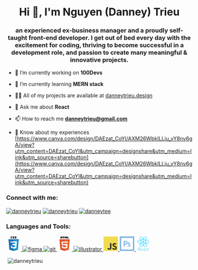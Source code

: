 <h1 align="center">Hi 👋, I'm Nguyen (Danney) Trieu</h1>
<h3 align="center">an experienced ex-business manager and a proudly self-taught front-end developer. I get out of bed every day with the excitement for coding, thriving to become successful in a development role, and passion to create many meaningful & innovative projects.</h3>

- 🔭 I’m currently working on **100Devs**

- 🌱 I’m currently learning **MERN stack**

- 👨‍💻 All of my projects are available at [danneytrieu.design](danneytrieu.design)

- 💬 Ask me about **React**

- 📫 How to reach me **danneytrieu@gmail.com**

- 📄 Know about my experiences [https://www.canva.com/design/DAEzat_CoYI/AXM26WbkILLju_vY8nv6gA/view?utm_content=DAEzat_CoYI&utm_campaign=designshare&utm_medium=link&utm_source=sharebutton](https://www.canva.com/design/DAEzat_CoYI/AXM26WbkILLju_vY8nv6gA/view?utm_content=DAEzat_CoYI&utm_campaign=designshare&utm_medium=link&utm_source=sharebutton)

<h3 align="left">Connect with me:</h3>
<p align="left">
<a href="https://linkedin.com/in/danneytrieu" target="blank"><img align="center" src="https://raw.githubusercontent.com/rahuldkjain/github-profile-readme-generator/master/src/images/icons/Social/linked-in-alt.svg" alt="danneytrieu" height="30" width="40" /></a>
<a href="https://fb.com/danneytrieu" target="blank"><img align="center" src="https://raw.githubusercontent.com/rahuldkjain/github-profile-readme-generator/master/src/images/icons/Social/facebook.svg" alt="danneytrieu" height="30" width="40" /></a>
<a href="https://www.youtube.com/c/danneytee" target="blank"><img align="center" src="https://raw.githubusercontent.com/rahuldkjain/github-profile-readme-generator/master/src/images/icons/Social/youtube.svg" alt="danneytee" height="30" width="40" /></a>
</p>

<h3 align="left">Languages and Tools:</h3>
<p align="left"> <a href="https://www.w3schools.com/css/" target="_blank" rel="noreferrer"> <img src="https://raw.githubusercontent.com/devicons/devicon/master/icons/css3/css3-original-wordmark.svg" alt="css3" width="40" height="40"/> </a> <a href="https://www.figma.com/" target="_blank" rel="noreferrer"> <img src="https://www.vectorlogo.zone/logos/figma/figma-icon.svg" alt="figma" width="40" height="40"/> </a> <a href="https://git-scm.com/" target="_blank" rel="noreferrer"> <img src="https://www.vectorlogo.zone/logos/git-scm/git-scm-icon.svg" alt="git" width="40" height="40"/> </a> <a href="https://www.w3.org/html/" target="_blank" rel="noreferrer"> <img src="https://raw.githubusercontent.com/devicons/devicon/master/icons/html5/html5-original-wordmark.svg" alt="html5" width="40" height="40"/> </a> <a href="https://www.adobe.com/in/products/illustrator.html" target="_blank" rel="noreferrer"> <img src="https://www.vectorlogo.zone/logos/adobe_illustrator/adobe_illustrator-icon.svg" alt="illustrator" width="40" height="40"/> </a> <a href="https://developer.mozilla.org/en-US/docs/Web/JavaScript" target="_blank" rel="noreferrer"> <img src="https://raw.githubusercontent.com/devicons/devicon/master/icons/javascript/javascript-original.svg" alt="javascript" width="40" height="40"/> </a> <a href="https://www.photoshop.com/en" target="_blank" rel="noreferrer"> <img src="https://raw.githubusercontent.com/devicons/devicon/master/icons/photoshop/photoshop-line.svg" alt="photoshop" width="40" height="40"/> </a> <a href="https://reactjs.org/" target="_blank" rel="noreferrer"> <img src="https://raw.githubusercontent.com/devicons/devicon/master/icons/react/react-original-wordmark.svg" alt="react" width="40" height="40"/> </a> </p>

<p>&nbsp;<img align="center" src="https://github-readme-stats.vercel.app/api?username=danneytrieu&show_icons=true&locale=en" alt="danneytrieu" /></p>
